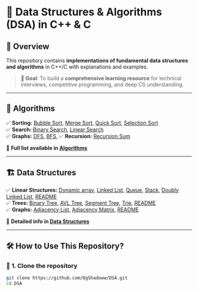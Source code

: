 # 🚀 Data Structures & Algorithms (DSA) in C++ & C

## 📌 Overview
This repository contains **implementations of fundamental data structures and algorithms** in C++/C with explanations and examples.  
<!-- It also includes **problem solutions from LeetCode, Codeforces, and AtCoder** to demonstrate real-world applications of DSA.   -->

> **🎯 Goal**: To build a **comprehensive learning resource** for technical interviews, competitive programming, and deep CS understanding.

---

## 📖 Algorithms
✅ **Sorting:** [Bubble Sort](./Algorithms/Sorting/BubbleSort.c), [Merge Sort](./Algorithms/Sorting/MergeSort.c), [Quick Sort](./Algorithms/Sorting/QuickSort.c), [Selection Sort](./Algorithms/Sorting/SelectionSort.c)  
✅ **Search:** [Binary Search](./Algorithms/Search/BinarySearch.c), [Linear Search](./Algorithms/Search/LinearSearch.c)  
✅ **Graphs:** [DFS](./Algorithms/Graph/DFS.cpp), [BFS](./Algorithms/Graph/BFS.cpp), 
✅ **Recursion:** [Recursion Sum](./Algorithms/Recursion/RecursionSum.cpp)  

📌 **Full list available in [Algorithms](./Algorithms/README.md)**  

---

## 🏗️ Data Structures
✅ **Linear Structures:** [Dynamic array](./DataStructures/Linear/DynamicArray.cpp), [Linked List](./DataStructures/Linear/LinkedList.cpp), [Queue](./DataStructures/Linear/Queue.cpp), [Stack](./DataStructures/Linear/Stack.cpp), [Doubly Linked List](./DataStructures/Linear/DoublyLinkedList.cpp), [README](./DataStructures/Linear/README.md)   
✅ **Trees:** [Binary Tree](./DataStructures/Tree/BinaryTree.cpp), [AVL Tree](./DataStructures/Tree/AVLTree.cpp), [Segment Tree](./DataStructures/Tree/SegmentTree.cpp), [Trie](./DataStructures/Tree/Trie.cpp), [README](./DataStructures/Trees/README.md)   
✅ **Graphs:** [Adjacency List](./DataStructures/Graph/AdjacencyList.cpp), [Adjacency Matrix](./DataStructures/Graph/AdjacencyMatrix.cpp), [README](./DataStructures/Graphs/README.md)   

📌 **Detailed info in [Data Structures](./DataStructures/README.md)**  

---

## 🛠️ How to Use This Repository?
### 🔹 **1. Clone the repository**
```sh
git clone https://github.com/OgShadoww/DSA.git
cd DSA

